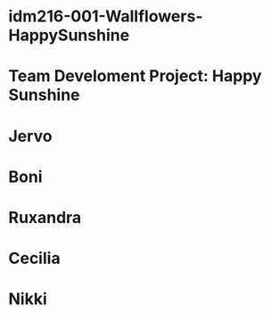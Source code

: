 # idm216-001-Wallflowers-HappySunshine
# Team Develoment Project: Happy Sunshine
# Jervo
# Boni
# Ruxandra
# Cecilia 
# Nikki